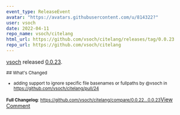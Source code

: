 ```yaml
---
event_type: ReleaseEvent
avatar: "https://avatars.githubusercontent.com/u/814322?"
user: vsoch
date: 2022-04-11
repo_name: vsoch/citelang
html_url: https://github.com/vsoch/citelang/releases/tag/0.0.23
repo_url: https://github.com/vsoch/citelang
---
```


<a href='https://github.com/vsoch' target='_blank'>vsoch</a> released <a href='https://github.com/vsoch/citelang/releases/tag/0.0.23' target='_blank'>0.0.23</a>.

<small>## What's Changed
* adding support to ignore specific file basenames or fullpaths by @vsoch in https://github.com/vsoch/citelang/pull/24

**Full Changelog**: https://github.com/vsoch/citelang/compare/0.0.22...0.0.23</small><a href='https://github.com/vsoch/citelang/releases/tag/0.0.23' target='_blank'>View Comment</a>